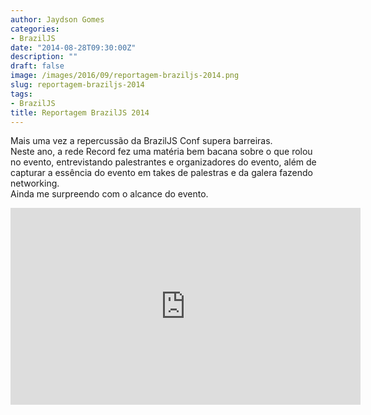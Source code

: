 ```yaml
---
author: Jaydson Gomes
categories:
- BrazilJS
date: "2014-08-28T09:30:00Z"
description: ""
draft: false
image: /images/2016/09/reportagem-braziljs-2014.png
slug: reportagem-braziljs-2014
tags:
- BrazilJS
title: Reportagem BrazilJS 2014
---
```


Mais uma vez a repercussão da BrazilJS Conf supera barreiras.  
Neste ano, a rede Record fez uma matéria bem bacana sobre o que rolou no evento, entrevistando palestrantes e organizadores do evento, além de capturar a essência do evento em takes de palestras e da galera fazendo networking.  
Ainda me surpreendo com o alcance do evento.  

<iframe width="560" height="315" src="https://www.youtube.com/embed/AgZJQT1-ixg" frameborder="0" allowfullscreen></iframe>